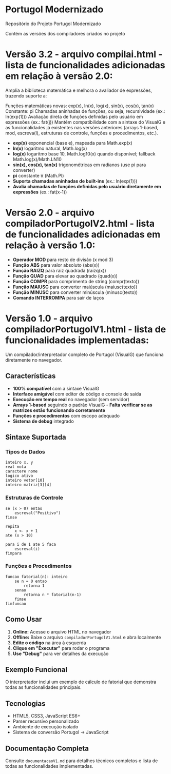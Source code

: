 # Portugol Modernizado
Repositório do Projeto Portugol Modernizado

Contém as versões dos compiladores criados no projeto

# Versão 3.2 - arquivo compilai.html - lista de funcionalidades adicionadas em relação à versão 2.0:

Amplia a biblioteca matemática e melhora o avaliador de expressões, trazendo suporte a:

Funções matemáticas novas: exp(x), ln(x), log(x), sin(x), cos(x), tan(x)
Constante: pi
Chamadas aninhadas de funções, ou seja, recursividade (ex.: ln(exp(1)))
Avaliação direta de funções definidas pelo usuário em expressões (ex.: fat(j))
Mantém compatibilidade com a sintaxe do VisualG e as funcionalidades já existentes nas versões anteriores (arrays 1-based, mod, escreva(l), estruturas de controle, funções e procedimentos, etc.).

- **exp(x)** exponencial (base e), mapeada para Math.exp(x)
- **ln(x)**  logaritmo natural, Math.log(x)
- **log(x)**  logaritmo base 10, Math.log10(x) quando disponível; fallback Math.log(x)/Math.LN10
- **sin(x), cos(x), tan(x)**  trigonométricas em radianos (use pi para converter)
- **pi**  constante π (Math.PI)
- **Suporta chamadas aninhadas de built-ins**  (ex.: ln(exp(1)))
- **Avalia chamadas de funções definidas pelo usuário diretamente em expressões**  (ex.: fat(x-1))


# Versão 2.0 - arquivo compiladorPortugolV2.html - lista de funcionalidades adicionadas em relação à versão 1.0:

- **Operador MOD** para resto de divisão (x mod 3)
- **Função ABS** para valor absoluto (abs(x))
- **Função RAIZQ** para raiz quadrada (raizq(x))
- **Função QUAD** para elevar ao quadrado (quad(x))
- **Função COMPR** para comprimento de string (compr(texto))
- **Função MAIUSC** para converter maiúscula (maiusc(texto))
- **Função MINUSC** para converter minúscula (minusc(texto))
- **Comando INTERROMPA** para sair de laços


# Versão 1.0 - arquivo compiladorPortugolV1.html - lista de funcionalidades implementadas:

Um compilador/interpretador completo de Portugol (VisualG) que funciona diretamente no navegador.

## Características

- **100% compatível** com a sintaxe VisualG
- **Interface amigável** com editor de código e console de saída
- **Execução em tempo real** no navegador (sem servidor)
- **Arrays 1-based** seguindo o padrão VisualG - **Falta verificar se as matrizes estão funcionando corretamente**
- **Funções e procedimentos** com escopo adequado
- **Sistema de debug** integrado

## Sintaxe Suportada

### Tipos de Dados
```portugol
inteiro x, y
real nota
caractere nome
logico ativo
inteiro vetor[10]
inteiro matriz[3][4]
```

### Estruturas de Controle
```portugol
se (x > 0) entao
    escreval("Positivo")
fimse

repita
    x <- x + 1
ate (x > 10)

para i de 1 ate 5 faca
    escreval(i)
fimpara
```

### Funções e Procedimentos
```portugol
funcao fatorial(n): inteiro
    se n = 0 entao
        retorna 1
    senao
        retorna n * fatorial(n-1)
    fimse
fimfuncao
```

## Como Usar

1. **Online:** Acesse o arquivo HTML no navegador
2. **Offline:** Baixe o arquivo `compiladorPortugolV1.html` e abra localmente
3. **Edite o código** na área à esquerda
4. **Clique em "Executar"** para rodar o programa
5. **Use "Debug"** para ver detalhes da execução

## Exemplo Funcional

O interpretador inclui um exemplo de cálculo de fatorial que demonstra todas as funcionalidades principais.

## Tecnologias

- HTML5, CSS3, JavaScript ES6+
- Parser recursivo personalizado
- Ambiente de execução isolado
- Sistema de conversão Portugol → JavaScript

## Documentação Completa

Consulte `documentacaoV1.md` para detalhes técnicos completos e lista de todas as funcionalidades implementadas.
